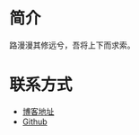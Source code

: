 # 简介

路漫漫其修远兮，吾将上下而求索。

# 联系方式

- [博客地址](https://blog.csdn.net/qq_19431333)
- [Github](https://github.com/wangli135)


